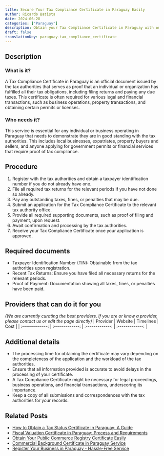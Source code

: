 ```yaml
---
title: Secure Your Tax Compliance Certificate in Paraguay Easily
author: Ricardo Batista
date: 2024-06-28
categories: ["Paraguay"]
description: Obtain your Tax Compliance Certificate in Paraguay with our step-by-step guide and ensure your financial compliance efficiently.
draft: false
translationKey: paraguay-tax_compliance_certificate
---
```


## Description
### What is it?
A Tax Compliance Certificate in Paraguay is an official document issued by the tax authorities that serves as proof that an individual or organization has fulfilled all their tax obligations, including filing returns and paying any due taxes. This certificate is often required for various legal and financial transactions, such as business operations, property transactions, and obtaining certain permits or licenses.

### Who needs it?
This service is essential for any individual or business operating in Paraguay that needs to demonstrate they are in good standing with the tax authorities. This includes local businesses, expatriates, property buyers and sellers, and anyone applying for government permits or financial services that require proof of tax compliance.

## Procedure

1. Register with the tax authorities and obtain a taxpayer identification number if you do not already have one.
2. File all required tax returns for the relevant periods if you have not done so already.
3. Pay any outstanding taxes, fines, or penalties that may be due.
4. Submit an application for the Tax Compliance Certificate to the relevant tax authority office.
5. Provide all required supporting documents, such as proof of filing and payment, upon request.
6. Await confirmation and processing by the tax authorities.
7. Receive your Tax Compliance Certificate once your application is approved.


## Required documents

- Taxpayer Identification Number (TIN): Obtainable from the tax authorities upon registration.
- Recent Tax Returns: Ensure you have filed all necessary returns for the relevant periods.
- Proof of Payment: Documentation showing all taxes, fines, or penalties have been paid.


## Providers that can do it for you
_(We are currently curating the best providers. If you are or know a provider, please contact us or edit the page directly)_
| Provider        |     Website     |     Timelines    |       Cost      |
| :-------------: | :-------------: |  :-------------: | :-------------: |

## Additional details

- The processing time for obtaining the certificate may vary depending on the completeness of the application and the workload of the tax authorities.
- Ensure that all information provided is accurate to avoid delays in the processing of your certificate.
- A Tax Compliance Certificate might be necessary for legal proceedings, business operations, and financial transactions, underscoring its importance.
- Keep a copy of all submissions and correspondences with the tax authorities for your records.




## Related Posts

- [How to Obtain a Tax Status Certificate in Paraguay: A Guide](https://tramitit.com/guides/paraguay/tax_status_certificate/)
- [Fiscal Valuation Certificate in Paraguay: Process and Requirements](https://tramitit.com/guides/paraguay/fiscal_valuation_certificate/)
- [Obtain Your Public Commerce Registry Certificate Easily](https://tramitit.com/guides/paraguay/public_commerce_registry_certificate/)
- [Commercial Background Certificate in Paraguay Service](https://tramitit.com/guides/paraguay/commercial_background_certificate/)
- [Register Your Business in Paraguay - Hassle-Free Service](https://tramitit.com/guides/paraguay/commerce_registry_registration/)